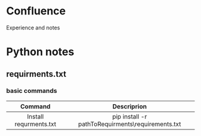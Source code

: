 # Confluence
Experience and notes
# Python notes
## requirments.txt
### basic commands
|Command|Descriprion|
|:-----------------------------:|:-----------------------------------:|
|Install requrments.txt|pip install -r pathToRequirments\requirements.txt|
